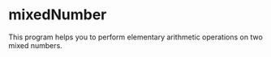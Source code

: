 # mixedNumber
This program helps you to perform elementary arithmetic operations on two mixed numbers. 
